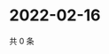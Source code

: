 # 2022-02-16

共 0 条

<!-- BEGIN WEIBO -->
<!-- 最后更新时间 Wed Feb 16 2022 07:14:29 GMT+0800 (China Standard Time) -->

<!-- END WEIBO -->
